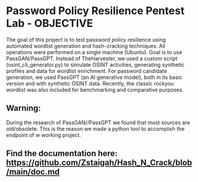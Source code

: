 # Password Policy Resilience Pentest Lab - OBJECTIVE

The goal of this project is to test password policy resilience using automated wordlist generation and hash-cracking techniques.
All operations were performed on a single machine (Ubuntu). Goal is to use PassGAN/PassGPT.
Instead of TheHarvester, we used a custom script (osint_cli_generator.py) to simulate OSINT activities, generating synthetic profiles and data for wordlist enrichment.
For password candidate generation, we used PassGPT (an AI generative model), both in its basic version and with synthetic OSINT data.
Recently, the classic rockyou wordlist was also included for benchmarking and comparative purposes.

## Warning:
During the research of PassGAN//PassGPT we found that most sources are old/obsolete. This is the reason we made a python tool to accomplish the endpoint of w working project.


## Find the documentation here:  <a>https://github.com/Zstaigah/Hash_N_Crack/blob/main/doc.md</a>
